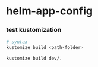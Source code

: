 # helm-app-config

### test kustomization

```bash
# syntax
kustomize build <path-folder>

kustomize build dev/.
```
